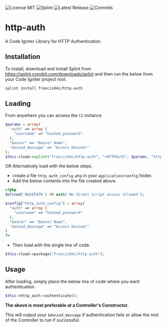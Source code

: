 ![License MIT](https://img.shields.io/github/license/francis94c/http-auth.svg) ![Splint](https://img.shields.io/badge/splint--ci-francis94c%2Fhttp--auth-orange.svg) ![Latest Release](https://img.shields.io/github/release/francis94c/http-auth.svg) ![Commits](https://img.shields.io/github/last-commit/francis94c/http-auth.svg)

# http-auth
A Code Igniter Library for HTTP Authentication.

## Installation ##
To install, download and install Splint from <https://splint.cynobit.com/downloads/splint> and then run the below from your Code Igniter project root.

```bash
splint install francis94c/http-auth
```
## Loading ##
From anywhere you can access the ```CI``` instance

```php
$params = array(
  "auth" => array (
    "username" => "hashed_password"
  ),
  "bearer" => "Bearer Name",
  "denied_message" => "Access Denied!"
);
$this->load->splint("francis94c/http-auth", "+HTTPAuth", $params, "http_auth");
```
OR Alternatively load with the below steps.

* create a file ```http_auth_config.php``` in your ```application/config``` folder.
* Add the below contents into the file created above.

```php
<?php
defined('BASEPATH') OR exit('No direct script access allowed');

$config["http_auth_config"] = array(
  "auth" => array (
    "username" => "hashed_password"
  ),
  "bearer" => "Bearer Name",
  "denied_message" => "Access Denied!"
)
?>
```
* Then load with the single line of code.

```php
$this->load->package("francis94c/http-auth");
```
## Usage ##
After loading, simply place the below line of code where you want authentication.
```php
$this->http_auth->authenticate();
```
__The above is most preferable at a Controller's Constructor.__

This will output your ```$denied_message``` if authentication fails or allow the rest of the Controller to run if successful.
